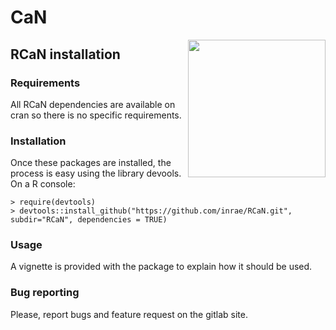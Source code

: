 # CaN
<img src="man/figures/logo.png" align="right" width="220" />

## RCaN installation
### Requirements
All RCaN dependencies are available on cran so there is no specific requirements. 

### Installation
Once these packages are installed, the process is easy using the library devools. On a R console:

    > require(devtools)
    > devtools::install_github("https://github.com/inrae/RCaN.git", subdir="RCaN", dependencies = TRUE)
    
   
    
### Usage
A vignette is provided with the package to explain how it should be used.

### Bug reporting
Please, report bugs and feature request on the gitlab site.


